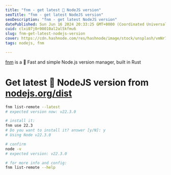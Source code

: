 ```yaml
---
title: "fnm - get latest 🌱 NodeJS version"
seoTitle: "fnm - get latest NodeJS version"
seoDescription: "fnm - get latest NodeJS version"
datePublished: Sun Jun 16 2024 20:33:25 GMT+0000 (Coordinated Universal Time)
cuid: clxi07j0r00010al2al5kfmu6
slug: fnm-get-latest-nodejs-version
cover: https://cdn.hashnode.com/res/hashnode/image/stock/unsplash/vmNr7aM-h8Q/upload/aadafaca483d744996d613231c48e466.jpeg
tags: nodejs, fnm

---
```


[fnm](https://github.com/Schniz/fnm) is a 🚀 Fast and simple Node.js version manager, built in Rust

# Get latest 🌱 NodeJS version from [nodejs.org/dist](http://nodejs.org/dist)

```sh
fnm list-remote --latest
# expected version now: v22.3.0

# install it:
fnm use 22.3
# Do you want to install it? answer [y/N]: y
# Using Node v22.3.0

# confirm
node -v
# expected version: v22.3.0

# for more info and config:
fnm list-remote --help
```
